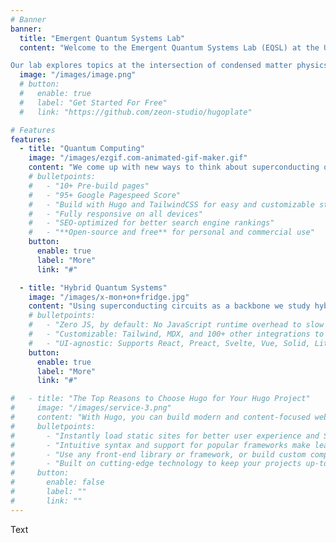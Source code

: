 ```yaml
---
# Banner
banner:
  title: "Emergent Quantum Systems Lab"
  content: "Welcome to the Emergent Quantum Systems Lab (EQSL) at the University of Notre Dame! <br /><br />

Our lab explores topics at the intersection of condensed matter physics and quantum information science. We combine nanoscale quantum electronic and photonic devices with macroscopic quantum liquids and solids to reveal exotic quantum phenomena and create transformative quantum technologies. Our research could lead to ideal platforms for quantum computing, networking, and sensing that will fundamentally change the way we think and live."
  image: "/images/image.png"
  # button:
  #   enable: true
  #   label: "Get Started For Free"
  #   link: "https://github.com/zeon-studio/hugoplate"

# Features
features:
  - title: "Quantum Computing"
    image: "/images/ezgif.com-animated-gif-maker.gif"
    content: "We come up with new ways to think about superconducting quantum circuits. We are studying ways to make quantum memories, perform error correction, and topologically protected qubits."
    # bulletpoints:
    #   - "10+ Pre-build pages"
    #   - "95+ Google Pagespeed Score"
    #   - "Build with Hugo and TailwindCSS for easy and customizable styling"
    #   - "Fully responsive on all devices"
    #   - "SEO-optimized for better search engine rankings"
    #   - "**Open-source and free** for personal and commercial use"
    button:
      enable: true
      label: "More"
      link: "#"

  - title: "Hybrid Quantum Systems"
    image: "/images/x-mon+on+fridge.jpg"
    content: "Using superconducting circuits as a backbone we study hybrid quantum systems, linking diverse microscopic degrees of freedom together. We trap electrons floating on liquid helium above superconducting cavities. We study waves of superfluid helium in microchannels. In addition we collaborate with the Cleland and Awschalom groups to study spin physics and nanomechanics in solids."
    # bulletpoints:
    #   - "Zero JS, by default: No JavaScript runtime overhead to slow you down."
    #   - "Customizable: Tailwind, MDX, and 100+ other integrations to choose from."
    #   - "UI-agnostic: Supports React, Preact, Svelte, Vue, Solid, Lit and more."
    button:
      enable: true
      label: "More"
      link: "#"

#   - title: "The Top Reasons to Choose Hugo for Your Hugo Project"
#     image: "/images/service-3.png"
#     content: "With Hugo, you can build modern and content-focused websites without sacrificing performance or ease of use."
#     bulletpoints:
#       - "Instantly load static sites for better user experience and SEO."
#       - "Intuitive syntax and support for popular frameworks make learning and using Hugo a breeze."
#       - "Use any front-end library or framework, or build custom components, for any project size."
#       - "Built on cutting-edge technology to keep your projects up-to-date with the latest web standards."
#     button:
#       enable: false
#       label: ""
#       link: ""
---
```


Text
